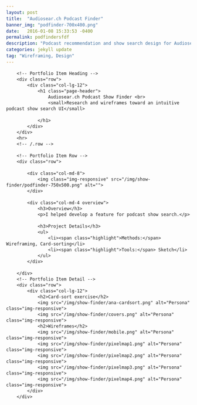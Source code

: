 ```yaml
---
layout: post
title:  "Audiosear.ch Podcast Finder"
banner_img: "podfinder-700x400.png"
date:   2016-01-08 15:33:53 -0400
permalink: podfindersfdf
description: "Podcast recommendation and show search design for Audiosear.ch"
categories: jekyll update
tag: "Wireframing, Design"
---
```


<div class="container post">

        <!-- Portfolio Item Heading -->
        <div class="row">
            <div class="col-lg-12">
                <h1 class="page-header">
                    Audiosear.ch Podcast Show Finder <br>
                    <small>Research and wireframes toward an intuitive podcast show search UI</small>

                </h1>
            </div>
        </div>
        <hr>
        <!-- /.row -->

        <!-- Portfolio Item Row -->
        <div class="row">

            <div class="col-md-8">
                <img class="img-responsive" src="/img/show-finder/podfinder-750x500.png" alt="">
            </div>

            <div class="col-md-4 overview">
                <h3>Overview</h3>
                <p>I helped develop a feature for podcast show search.</p>
                    
                <h3>Project Details</h3>
                <ul>
                    <li><span class="highlight">Methods:</span> Wireframing, Card-sorting</li>
                    <li><span class="highlight">Tools:</span> Sketch</li>
                </ul>
            </div>

        </div>
        <!-- Portfolio Item Detail -->
        <div class="row">
            <div class="col-lg-12">
                <h2>Card-sort exercise</h2>
                <img src="/img/show-finder/ana-cardsort.png" alt="Persona" class="img-responsive">
                <img src="/img/show-finder/covers.png" alt="Persona" class="img-responsive">
                <h2>Wireframes</h2>
                <img src="/img/show-finder/mobile.png" alt="Persona" class="img-responsive">
                <img src="/img/show-finder/pixelmap1.png" alt="Persona" class="img-responsive">
                <img src="/img/show-finder/pixelmap2.png" alt="Persona" class="img-responsive">
                <img src="/img/show-finder/pixelmap3.png" alt="Persona" class="img-responsive">
                <img src="/img/show-finder/pixelmap4.png" alt="Persona" class="img-responsive">
            </div>
        </div>
